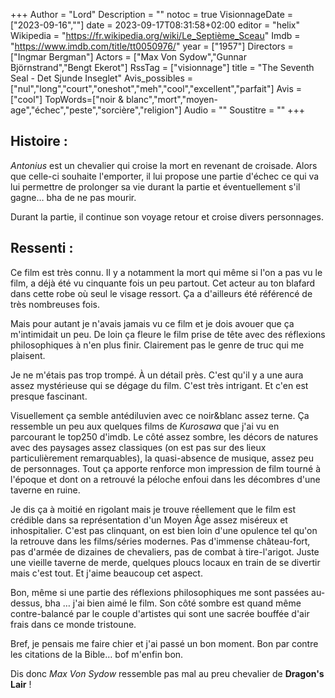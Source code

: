 +++
Author = "Lord"
Description = ""
notoc = true
VisionnageDate = ["2023-09-16",""]
date = 2023-09-17T08:31:58+02:00
editor = "helix"
Wikipedia = "https://fr.wikipedia.org/wiki/Le_Septième_Sceau"
Imdb = "https://www.imdb.com/title/tt0050976/"
year = ["1957"]
Directors = ["Ingmar Bergman"]
Actors = ["Max Von Sydow","Gunnar Björnstrand","Bengt Ekerot"]
RssTag = ["visionnage"]
title = "The Seventh Seal - Det Sjunde Inseglet"
Avis_possibles = ["nul","long","court","oneshot","meh","cool","excellent","parfait"]
Avis = ["cool"] 
TopWords=["noir & blanc","mort","moyen-age","échec","peste","sorcière","religion"]
Audio = ""
Soustitre = ""
+++
## Histoire : 
*Antonius* est un chevalier qui croise la mort en revenant de croisade.
Alors que celle-ci souhaite l'emporter, il lui propose une partie d'échec ce qui va lui permettre de prolonger sa vie durant la partie et éventuellement s'il gagne… bha de ne pas mourir.

Durant la partie, il continue son voyage retour et croise divers personnages.

## Ressenti :
Ce film est très connu.
Il y a notamment la mort qui même si l'on a pas vu le film, a déjà été vu cinquante fois un peu partout.
Cet acteur au ton blafard dans cette robe où seul le visage ressort.
Ça a d'ailleurs été référencé de très nombreuses fois.

Mais pour autant je n'avais jamais vu ce film et je dois avouer que ça m'intimidait un peu.
De loin ça fleure le film prise de tête avec des réflexions philosophiques à n'en plus finir.
Clairement pas le genre de truc qui me plaisent.

Je ne m'étais pas trop trompé.
À un détail près.
C'est qu'il y a une aura assez mystérieuse qui se dégage du film.
C'est très intrigant.
Et c'en est presque fascinant.

Visuellement ça semble antédiluvien avec ce noir&blanc assez terne.
Ça ressemble un peu aux quelques films de *Kurosawa* que j'ai vu en parcourant le top250 d'imdb.
Le côté assez sombre, les décors de natures avec des paysages assez classiques (on est pas sur des lieux particulièrement remarquables), la quasi-absence de musique, assez peu de personnages.
Tout ça apporte renforce mon impression de film tourné à l'époque et dont on a retrouvé la péloche enfoui dans les décombres d'une taverne en ruine.

Je dis ça à moitié en rigolant mais je trouve réellement que le film est crédible dans sa représentation d'un Moyen Âge assez miséreux et inhospitalier.
C'est pas clinquant, on est bien loin d'une opulence tel qu'on la retrouve dans les films/séries modernes.
Pas d'immense château-fort, pas d'armée de dizaines de chevaliers, pas de combat à tire-l'arigot.
Juste une vieille taverne de merde, quelques ploucs locaux en train de se divertir mais c'est tout.
Et j'aime beaucoup cet aspect.

Bon, même si une partie des réflexions philosophiques me sont passées au-dessus, bha … j'ai bien aimé le film.
Son côté sombre est quand même contre-balancé par le couple d'artistes qui sont une sacrée bouffée d'air frais dans ce monde tristoune.

Bref, je pensais me faire chier et j'ai passé un bon moment.
Bon par contre les citations de la Bible… bof m'enfin bon.

Dis donc *Max Von Sydow* ressemble pas mal au preu chevalier de **Dragon's Lair** !
